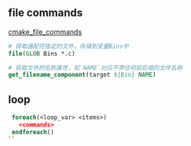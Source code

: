 ## file commands

[cmake_file_commands](https://cmake.org/cmake/help/latest/command/file.html)

```cmake
# 获取通配符指定的文件，存储到变量Bins中
file(GLOB Bins *.c)

# 获取文件的名称属性，如`NAME`对应不带任何前后缀的文件名称
get_filename_component(target ${Bin} NAME)
```

## loop

```cmake
 foreach(<loop_var> <items>)
   <commands>
 endforeach()
``
